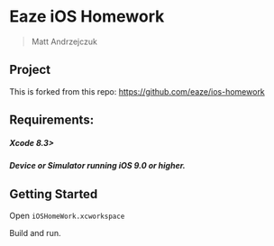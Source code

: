 # Eaze iOS Homework

>Matt Andrzejczuk

## Project

This is forked from this repo: https://github.com/eaze/ios-homework

## Requirements:


##### Xcode 8.3>
##### Device or Simulator running iOS 9.0 or higher.


## Getting Started
Open `iOSHomeWork.xcworkspace`

Build and run.
